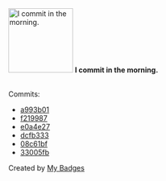<img src="https://my-badges.github.io/my-badges/morning-commits.png" alt="I commit in the morning." title="I commit in the morning." width="128">
<strong>I commit in the morning.</strong>
<br><br>

Commits:

- <a href="https://github.com/Sajjon/klirr/commit/a993b019166e8cfbea049d0d51f6f0a9baa8b3ea">a993b01</a>
- <a href="https://github.com/Sajjon/InvoiceLatex/commit/f219987cfa3bfd0e574a88934134ce62cf3fd758">f219987</a>
- <a href="https://github.com/unkuseni/rs_bybit/commit/e0a4e27563d7de6e908e19365f92eab238c2e286">e0a4e27</a>
- <a href="https://github.com/unkuseni/rs_bybit/commit/dcfb333d8d20355dc8171e670426e06c33242bc1">dcfb333</a>
- <a href="https://github.com/unkuseni/rs_bybit/commit/08c61bfbb173cabeb295e5f946edeb8fba1a5f06">08c61bf</a>
- <a href="https://github.com/unkuseni/rs_bybit/commit/33005fb393e955548808b5a061aa66d8db81551e">33005fb</a>


Created by <a href="https://github.com/my-badges/my-badges">My Badges</a>